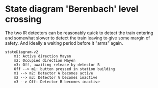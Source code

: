 # State diagram 'Berenbach' level crossing

The two IR detectors can be reasonably quick to detect the train entering and
somewhat slower to detect the train leaving to give some margin of safety. And
ideally a waiting period before it "arms" again.

```mermaid
stateDiagram-v2
    m1: Active direction Mayen
    m2: Occupied direction Mayen
	m3: Off, awaiting release by detector B
    Off --> m1: button pressed in station building
    m1 --> m2: Detector A becomes active
	m2 --> m3: Detector A becomes inactive
	m3 --> Off: Detector B becomes inactive

```
